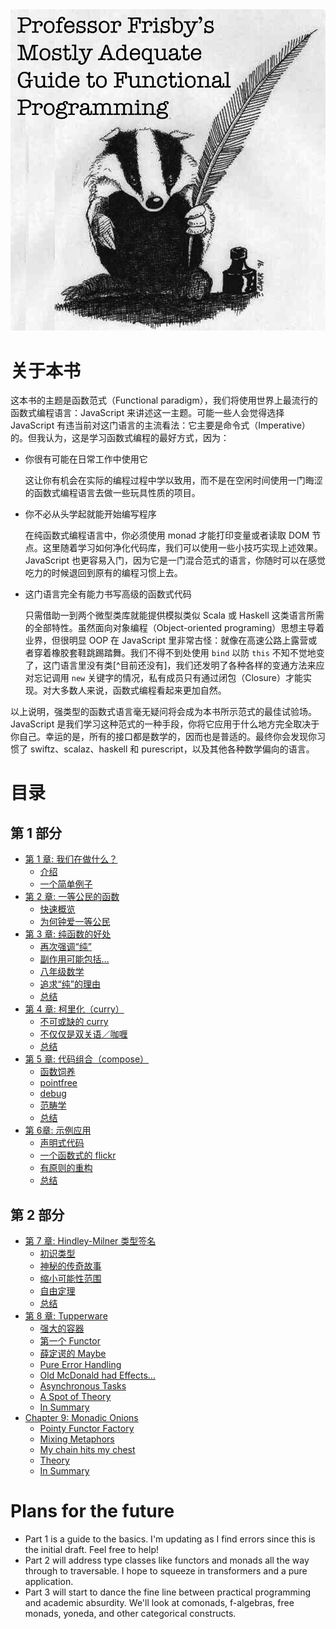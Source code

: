 <img src="images/cover.png"/>

# 关于本书

这本书的主题是函数范式（Functional paradigm），我们将使用世界上最流行的函数式编程语言：JavaScript 来讲述这一主题。可能一些人会觉得选择 JavaScript 有违当前对这门语言的主流看法：它主要是命令式（Imperative）的。但我认为，这是学习函数式编程的最好方式，因为：

 * 你很有可能在日常工作中使用它

    这让你有机会在实际的编程过程中学以致用，而不是在空闲时间使用一门晦涩的函数式编程语言去做一些玩具性质的项目。

 * 你不必从头学起就能开始编写程序

    在纯函数式编程语言中，你必须使用 monad 才能打印变量或者读取 DOM 节点。这里随着学习如何净化代码库，我们可以使用一些小技巧实现上述效果。JavaScript 也更容易入门，因为它是一门混合范式的语言，你随时可以在感觉吃力的时候退回到原有的编程习惯上去。

 * 这门语言完全有能力书写高级的函数式代码

    只需借助一到两个微型类库就能提供模拟类似 Scala 或 Haskell 这类语言所需的全部特性。虽然面向对象编程（Object-oriented programing）思想主导着业界，但很明显 OOP 在 JavaScript 里非常古怪：就像在高速公路上露营或者穿着橡胶套鞋跳踢踏舞。我们不得不到处使用 `bind` 以防 `this` 不知不觉地变了，这门语言里没有类[^目前还没有]，我们还发明了各种各样的变通方法来应对忘记调用 `new` 关键字的情况，私有成员只有通过闭包（Closure）才能实现。对大多数人来说，函数式编程看起来更加自然。

以上说明，强类型的函数式语言毫无疑问将会成为本书所示范式的最佳试验场。JavaScript 是我们学习这种范式的一种手段，你将它应用于什么地方完全取决于你自己。幸运的是，所有的接口都是数学的，因而也是普适的。最终你会发现你习惯了 swiftz、scalaz、haskell 和 purescript，以及其他各种数学偏向的语言。

# 目录

## 第 1 部分

* [第 1 章: 我们在做什么？](ch1.md)
  * [介绍](ch1.md#介绍)
  * [一个简单例子](ch1.md#一个简单例子)
* [第 2 章: 一等公民的函数](ch2.md)
  * [快速概览](ch2.md#快速概览)
  * [为何钟爱一等公民](ch2.md#为何钟爱一等公民)
* [第 3 章: 纯函数的好处](ch3.md)
  * [再次强调“纯”](ch3.md#再次强调“纯”)
  * [副作用可能包括...](ch3.md#副作用可能包括)
  * [八年级数学](ch3.md#八年级数学)
  * [追求“纯”的理由](ch3.md#追求“纯”的理由)
  * [总结](ch3.md#总结)
* [第 4 章: 柯里化（curry）](ch4.md)
  * [不可或缺的 curry](ch4.md#不可或缺的-curry)
  * [不仅仅是双关语／咖喱](ch4.md#不仅仅是双关语／咖喱)
  * [总结](ch4.md#总结)
* [第 5 章: 代码组合（compose）](ch5.md)
  * [函数饲养](ch5.md#函数饲养)
  * [pointfree](ch5.md#pointfree)
  * [debug](ch5.md#debug)
  * [范畴学](ch5.md#范畴学)
  * [总结](ch5.md#总结)
* [第 6章: 示例应用](ch6.md)
  * [声明式代码](ch6.md#声明式代码)
  * [一个函数式的 flickr](ch6.md#一个函数式的-flickr)
  * [有原则的重构](ch6.md#有原则的重构)
  * [总结](ch6.md#总结)

## 第 2 部分

* [第 7 章: Hindley-Milner 类型签名](ch7.md)
  * [初识类型](ch7.md#初识类型)
  * [神秘的传奇故事](ch7.md#神秘的传奇故事)
  * [缩小可能性范围](ch7.md#缩小可能性范围)
  * [自由定理](ch7.md#自由定理)
  * [总结](ch7.md#总结)
* [第 8 章: Tupperware](ch8.md)
  * [强大的容器](ch8.md#强大的容器)
  * [第一个 Functor](ch8.md#第一个-Functor)
  * [薛定谔的 Maybe](ch8.md#薛定谔的-Maybe)
  * [Pure Error Handling](ch8.md#pure-error-handling)
  * [Old McDonald had Effects…](ch8.md#old-mcdonald-had-effects)
  * [Asynchronous Tasks](ch8.md#asynchronous-tasks)
  * [A Spot of Theory](ch8.md#a-spot-of-theory)
  * [In Summary](ch8.md#in-summary)
* [Chapter 9: Monadic Onions](ch9.md)
  * [Pointy Functor Factory](ch9.md#pointy-functor-factory)
  * [Mixing Metaphors](ch9.md#mixing-metaphors)
  * [My chain hits my chest](ch9.md#my-chain-hits-my-chest)
  * [Theory](ch9.md#theory)
  * [In Summary](ch9.md#in-summary)



# Plans for the future

* Part 1 is a guide to the basics. I'm updating as I find errors since this is the initial draft. Feel free to help!
* Part 2 will address type classes like functors and monads all the way through to traversable. I hope to squeeze in transformers and a pure application.
* Part 3 will start to dance the fine line between practical programming and academic absurdity. We'll look at comonads, f-algebras, free monads, yoneda, and other categorical constructs.



